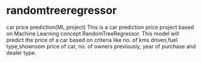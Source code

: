 # randomtreeregressor
car price prediction(ML project)
This is a car prediction price project based on Machine Learning concept RandomTreeRegressor.
This model will predict the price of a car based on criteria like no. of kms driven,fuel type,showroom price of car, no. of owners previously, year of purchase and dealer type.
